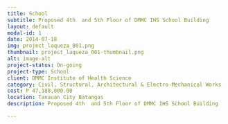 ```yaml
---
title: School
subtitle: Proposed 4th  and 5th Floor of DMMC IHS School Building
layout: default
modal-id: 1
date: 2014-07-18
img: project_laqueza_001.png
thumbnail: project_laqueza_001-thumbnail.png
alt: image-alt
project-status: On-going
project-type: School
client: DMMC Institute of Health Science
category: Civil, Structural, Architectural & Electro-Mechanical Works
cost: P 47,188,000.00
location: Tanauan City Batangas
description: Proposed 4th  and 5th Floor of DMMC IHS School Building

---
```

